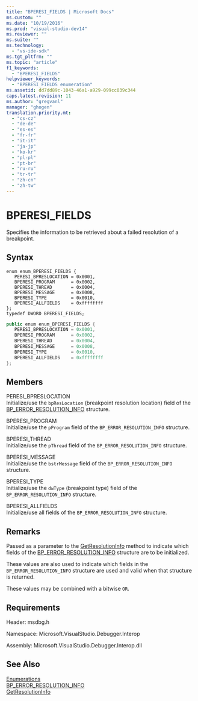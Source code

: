 ```yaml
---
title: "BPERESI_FIELDS | Microsoft Docs"
ms.custom: ""
ms.date: "10/19/2016"
ms.prod: "visual-studio-dev14"
ms.reviewer: ""
ms.suite: ""
ms.technology: 
  - "vs-ide-sdk"
ms.tgt_pltfrm: ""
ms.topic: "article"
f1_keywords: 
  - "BPERESI_FIELDS"
helpviewer_keywords: 
  - "BPERESI_FIELDS enumeration"
ms.assetid: dd7dd89c-1043-46a1-a929-099cc039c344
caps.latest.revision: 11
ms.author: "gregvanl"
manager: "ghogen"
translation.priority.mt: 
  - "cs-cz"
  - "de-de"
  - "es-es"
  - "fr-fr"
  - "it-it"
  - "ja-jp"
  - "ko-kr"
  - "pl-pl"
  - "pt-br"
  - "ru-ru"
  - "tr-tr"
  - "zh-cn"
  - "zh-tw"
---
```

# BPERESI_FIELDS
Specifies the information to be retrieved about a failed resolution of a breakpoint.  
  
## Syntax  
  
```cpp#  
enum enum_BPERESI_FIELDS {   
   PERESI_BPRESLOCATION = 0x0001,  
   BPERESI_PROGRAM      = 0x0002,  
   BPERESI_THREAD       = 0x0004,  
   BPERESI_MESSAGE      = 0x0008,  
   BPERESI_TYPE         = 0x0010,  
   BPERESI_ALLFIELDS    = 0xffffffff  
};  
typedef DWORD BPERESI_FIELDS;  
```  
  
```c#  
public enum enum_BPERESI_FIELDS {   
   PERESI_BPRESLOCATION = 0x0001,  
   BPERESI_PROGRAM      = 0x0002,  
   BPERESI_THREAD       = 0x0004,  
   BPERESI_MESSAGE      = 0x0008,  
   BPERESI_TYPE         = 0x0010,  
   BPERESI_ALLFIELDS    = 0xffffffff  
};  
```  
  
## Members  
 PERESI_BPRESLOCATION  
 Initialize/use the `bpResLocation` (breakpoint resolution location) field of the [BP_ERROR_RESOLUTION_INFO](../extensibility-debugger-reference/bp_error_resolution_info.md) structure.  
  
 BPERESI_PROGRAM  
 Initialize/use the `pProgram` field of the `BP_ERROR_RESOLUTION_INFO` structure.  
  
 BPERESI_THREAD  
 Initialize/use the `pThread` field of the `BP_ERROR_RESOLUTION_INFO` structure.  
  
 BPERESI_MESSAGE  
 Initialize/use the `bstrMessage` field of the `BP_ERROR_RESOLUTION_INFO` structure.  
  
 BPERESI_TYPE  
 Initialize/use the `dwType` (breakpoint type) field of the `BP_ERROR_RESOLUTION_INFO` structure.  
  
 BPERESI_ALLFIELDS  
 Initialize/use all fields of the `BP_ERROR_RESOLUTION_INFO` structure.  
  
## Remarks  
 Passed as a parameter to the [GetResolutionInfo](../extensibility-debugger-reference/idebugerrorbreakpointresolution2--getresolutioninfo.md) method to indicate which fields of the [BP_ERROR_RESOLUTION_INFO](../extensibility-debugger-reference/bp_error_resolution_info.md) structure are to be initialized.  
  
 These values are also used to indicate which fields in the `BP_ERROR_RESOLUTION_INFO` structure are used and valid when that structure is returned.  
  
 These values may be combined with a bitwise `OR`.  
  
## Requirements  
 Header: msdbg.h  
  
 Namespace: Microsoft.VisualStudio.Debugger.Interop  
  
 Assembly: Microsoft.VisualStudio.Debugger.Interop.dll  
  
## See Also  
 [Enumerations](../extensibility-debugger-reference/enumerations--visual-studio-debugging-.md)   
 [BP_ERROR_RESOLUTION_INFO](../extensibility-debugger-reference/bp_error_resolution_info.md)   
 [GetResolutionInfo](../extensibility-debugger-reference/idebugerrorbreakpointresolution2--getresolutioninfo.md)